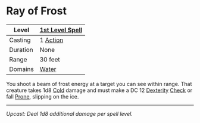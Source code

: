 # Ray of Frost

| Level    | [1st Level Spell](1st%20Level%20Spells.md)        |
| -------- | --------------------------------------------------- |
| Casting  | 1 [Action](../../../../Game%20Procedures/Action.md) |
| Duration | None                                                |
| Range    | 30 feet                                             |
| Domains  | [Water](../../../Spell%20Domains/Water.md)          |

You shoot a beam of frost energy at a target you can see within range. That creature takes 1d8 [Cold](../../../../Damage%20Types/Cold.md) damage and must make a DC 12 [Dexterity](../../../../Player%20Characters/Chosen%20Statistics/Dexterity.md) [Check](../../../../Game%20Procedures/Check.md) or fall [Prone](../../../../Conditions/Prone.md), slipping on the ice.

---
*Upcast: Deal 1d8 additional damage per spell level.*
